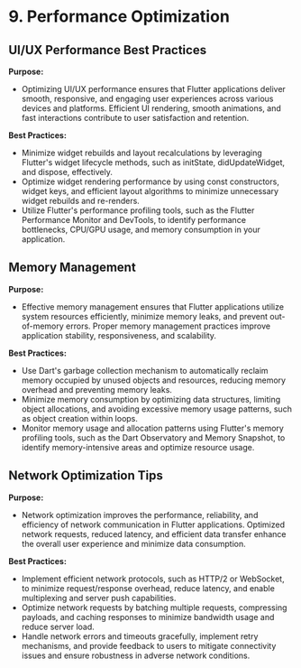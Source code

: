 # 9. Performance Optimization

## UI/UX Performance Best Practices

**Purpose:**

- Optimizing UI/UX performance ensures that Flutter applications deliver smooth, responsive, and engaging user experiences across various devices and platforms. Efficient UI rendering, smooth animations, and fast interactions contribute to user satisfaction and retention.

**Best Practices:**

- Minimize widget rebuilds and layout recalculations by leveraging Flutter's widget lifecycle methods, such as initState, didUpdateWidget, and dispose, effectively.
- Optimize widget rendering performance by using const constructors, widget keys, and efficient layout algorithms to minimize unnecessary widget rebuilds and re-renders.
- Utilize Flutter's performance profiling tools, such as the Flutter Performance Monitor and DevTools, to identify performance bottlenecks, CPU/GPU usage, and memory consumption in your application.

## Memory Management

**Purpose:**

- Effective memory management ensures that Flutter applications utilize system resources efficiently, minimize memory leaks, and prevent out-of-memory errors. Proper memory management practices improve application stability, responsiveness, and scalability.

**Best Practices:**

- Use Dart's garbage collection mechanism to automatically reclaim memory occupied by unused objects and resources, reducing memory overhead and preventing memory leaks.
- Minimize memory consumption by optimizing data structures, limiting object allocations, and avoiding excessive memory usage patterns, such as object creation within loops.
- Monitor memory usage and allocation patterns using Flutter's memory profiling tools, such as the Dart Observatory and Memory Snapshot, to identify memory-intensive areas and optimize resource usage.

## Network Optimization Tips

**Purpose:**

- Network optimization improves the performance, reliability, and efficiency of network communication in Flutter applications. Optimized network requests, reduced latency, and efficient data transfer enhance the overall user experience and minimize data consumption.

**Best Practices:**

- Implement efficient network protocols, such as HTTP/2 or WebSocket, to minimize request/response overhead, reduce latency, and enable multiplexing and server push capabilities.
- Optimize network requests by batching multiple requests, compressing payloads, and caching responses to minimize bandwidth usage and reduce server load.
- Handle network errors and timeouts gracefully, implement retry mechanisms, and provide feedback to users to mitigate connectivity issues and ensure robustness in adverse network conditions.
